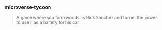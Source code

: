 ### microverse-tycoon
> A game where you farm worlds as Rick Sanchez and tunnel the power to use it as a battery for his car
